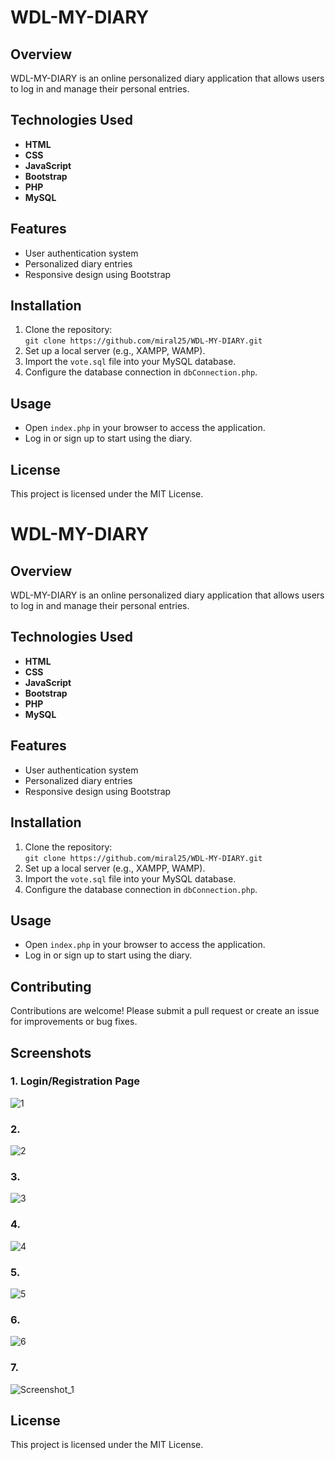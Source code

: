 # WDL-MY-DIARY

## Overview
WDL-MY-DIARY is an online personalized diary application that allows users to log in and manage their personal entries. 

## Technologies Used
- **HTML**
- **CSS**
- **JavaScript**
- **Bootstrap**
- **PHP**
- **MySQL**

## Features
- User authentication system
- Personalized diary entries
- Responsive design using Bootstrap

## Installation
1. Clone the repository:  
   `git clone https://github.com/miral25/WDL-MY-DIARY.git`
2. Set up a local server (e.g., XAMPP, WAMP).
3. Import the `vote.sql` file into your MySQL database.
4. Configure the database connection in `dbConnection.php`.

## Usage
- Open `index.php` in your browser to access the application.
- Log in or sign up to start using the diary.

## License
This project is licensed under the MIT License.

# WDL-MY-DIARY

## Overview
WDL-MY-DIARY is an online personalized diary application that allows users to log in and manage their personal entries. 

## Technologies Used
- **HTML**
- **CSS**
- **JavaScript**
- **Bootstrap**
- **PHP**
- **MySQL**

## Features
- User authentication system
- Personalized diary entries
- Responsive design using Bootstrap

## Installation
1. Clone the repository:  
   `git clone https://github.com/miral25/WDL-MY-DIARY.git`
2. Set up a local server (e.g., XAMPP, WAMP).
3. Import the `vote.sql` file into your MySQL database.
4. Configure the database connection in `dbConnection.php`.

## Usage
- Open `index.php` in your browser to access the application.
- Log in or sign up to start using the diary.

## Contributing
Contributions are welcome! Please submit a pull request or create an issue for improvements or bug fixes.

## Screenshots

### 1. Login/Registration Page
![1](https://user-images.githubusercontent.com/29537650/84148739-07fee280-aa7d-11ea-83e4-86fbc8938b3d.png)

### 2. 
![2](https://user-images.githubusercontent.com/29537650/84148744-09c8a600-aa7d-11ea-89ec-2685208da07f.png)

### 3. 
![3](https://user-images.githubusercontent.com/29537650/84148747-0af9d300-aa7d-11ea-81b3-7f6a4eed4019.png)

### 4. 
![4](https://user-images.githubusercontent.com/29537650/84148751-0c2b0000-aa7d-11ea-81bc-524754d2174f.png)

### 5. 
![5](https://user-images.githubusercontent.com/29537650/84148757-0d5c2d00-aa7d-11ea-82cf-a8ffbc1b34d2.png)

### 6. 
![6](https://user-images.githubusercontent.com/29537650/84148767-0f25f080-aa7d-11ea-8ed1-a30a0260a525.png)

### 7. 
![Screenshot_1](https://user-images.githubusercontent.com/29537650/87233469-3b6abf00-c3e5-11ea-8a07-6989c3cab259.png)

## License
This project is licensed under the MIT License.
